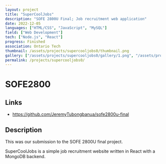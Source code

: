 ```yaml
---
layout: project
title: "SuperCoolJobs"
description: "SOFE 2800U Final; Job recruitment web application"
date: 2022-12-05
languages: ["HTML/CSS", "JavaScript", "MySQL"]
field: ["Web Development"]
tech: ["Node.js", "React"]
progress: Finished
association: Ontario Tech
thumbnail: /assets/projects/supercooljobs0/thumbnail.png
gallery: ["/assets/projects/supercooljobs0/gallery/1.png", "/assets/projects/supercooljobs0/gallery/2.png"]
permalink: /projects/supercooljobs0/
---
```


# SOFE2800

## Links

- <https://github.com/JeremyTubongbanua/sofe2800u-final>

## Description

This was our submission to the SOFE 2800U final project.

SuperCoolJobs is a simple job recruitment website written in React with a MongoDB backend.
